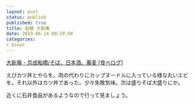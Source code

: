```yaml
---
layout: post
status: publish
published: true
title: 船橋 大新庵
date: 2010-06-14 00:19:04
categories:
- binar
---
```

<a href="http://r.tabelog.com/chiba/A1202/A120201/12004295/">大新庵 - 京成船橋/そば、日本酒、蕎麦 [食べログ]</a>

えびカツ丼とやらを。肉の代わりにカップヌードルに入っている様な丸いエビを。それ以外はカツ丼であった。少々失敗気味。次は盛りそば大盛りにか。

近くに石井食品があるようなので行って見ましょう。
